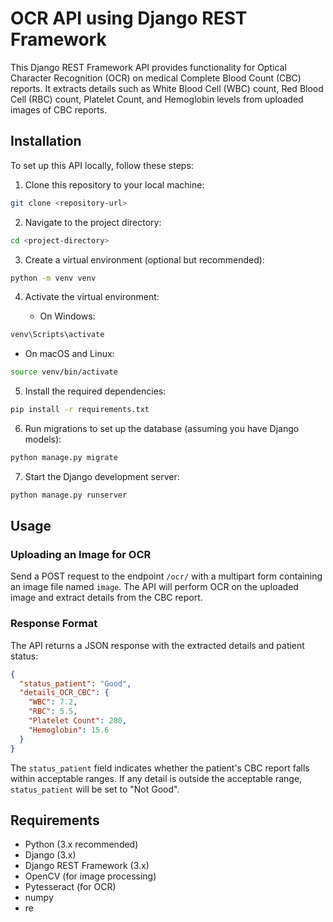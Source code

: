 # OCR API using Django REST Framework

This Django REST Framework API provides functionality for Optical Character Recognition (OCR) on medical Complete Blood Count (CBC) reports. It extracts details such as White Blood Cell (WBC) count, Red Blood Cell (RBC) count, Platelet Count, and Hemoglobin levels from uploaded images of CBC reports.

## Installation

To set up this API locally, follow these steps:

1. Clone this repository to your local machine:

```bash
git clone <repository-url>
```

2. Navigate to the project directory:

```bash
cd <project-directory>
```

3. Create a virtual environment (optional but recommended):

```bash
python -m venv venv
```

4. Activate the virtual environment:

   - On Windows:

```bash
venv\Scripts\activate
```

   - On macOS and Linux:

```bash
source venv/bin/activate
```

5. Install the required dependencies:

```bash
pip install -r requirements.txt
```

6. Run migrations to set up the database (assuming you have Django models):

```bash
python manage.py migrate
```

7. Start the Django development server:

```bash
python manage.py runserver
```

## Usage

### Uploading an Image for OCR

Send a POST request to the endpoint `/ocr/` with a multipart form containing an image file named `image`. The API will perform OCR on the uploaded image and extract details from the CBC report.

### Response Format

The API returns a JSON response with the extracted details and patient status:

```json
{
  "status_patient": "Good",
  "details_OCR_CBC": {
    "WBC": 7.2,
    "RBC": 5.5,
    "Platelet Count": 280,
    "Hemoglobin": 15.6
  }
}
```

The `status_patient` field indicates whether the patient's CBC report falls within acceptable ranges. If any detail is outside the acceptable range, `status_patient` will be set to "Not Good".

## Requirements

- Python (3.x recommended)
- Django (3.x)
- Django REST Framework (3.x)
- OpenCV (for image processing)
- Pytesseract (for OCR)
- numpy
- re


